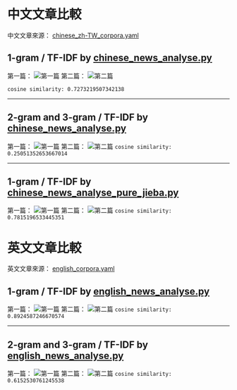 # 中文文章比較

中文文章來源： [chinese_zh-TW_corpora.yaml](week1/chinese_zh-TW_corpora.yaml)

## 1-gram / TF-IDF by [chinese_news_analyse.py](week1/chinese_news_analyse.py)

第一篇：
![第一篇](week1/image/Chinese_News_0.png)
第二篇：
![第二篇](week1/image/Chinese_News_1.png)

`cosine similarity: 0.7273219507342138`

---

## 2-gram and 3-gram / TF-IDF by [chinese_news_analyse.py](week1/chinese_news_analyse.py)

第一篇：
![第一篇](week1/image/Chinese_News_0_2+3-gram.png)
第二篇：
![第二篇](week1/image/Chinese_News_1_2+3-gram.png)
`cosine similarity: 0.25051352653667014`

----

## 1-gram / TF-IDF by [chinese_news_analyse_pure_jieba.py](week1/chinese_news_analyse_pure_jieba.py)

第一篇：
![第一篇](week1/image/Chinese_News_pure_jieba_0.png)
第二篇：
![第二篇](week1/image/Chinese_News_pure_jieba_1.png)
`cosine similarity: 0.7815196533445351`

# 英文文章比較

英文文章來源： [english_corpora.yaml](week1/english_corpora.yaml)

## 1-gram / TF-IDF by [english_news_analyse.py](week1/english_news_analyse.py)

第一篇：
![第一篇](week1/image/English_News_0.png)
第二篇：
![第二篇](week1/image/English_News_1.png)
`cosine similarity: 0.8924587246670574`

---

## 2-gram and 3-gram / TF-IDF by [english_news_analyse.py](week1/english_news_analyse.py)

第一篇：
![第一篇](week1/image/English_News_0_2+3-gram.png)
第二篇：
![第二篇](week1/image/English_News_1_2+3-gram.png)
`cosine similarity: 0.6152530761245538`
